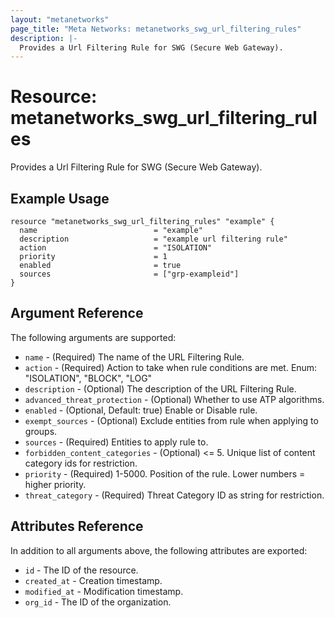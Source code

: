 ```yaml
---
layout: "metanetworks"
page_title: "Meta Networks: metanetworks_swg_url_filtering_rules"
description: |-
  Provides a Url Filtering Rule for SWG (Secure Web Gateway).
---
```


# Resource: metanetworks_swg_url_filtering_rules

Provides a Url Filtering Rule for SWG (Secure Web Gateway).

## Example Usage

```hcl
resource "metanetworks_swg_url_filtering_rules" "example" {
  name                          = "example"
  description                   = "example url filtering rule"
  action                        = "ISOLATION"
  priority                      = 1
  enabled                       = true
  sources                       = ["grp-exampleid"]
}
```

## Argument Reference

The following arguments are supported:

* `name` - (Required) The name of the URL Filtering Rule.
* `action` - (Required) Action to take when rule conditions are met. Enum: "ISOLATION", "BLOCK", "LOG"
* `description` - (Optional) The description of the URL Filtering Rule.
* `advanced_threat_protection` - (Optional) Whether to use ATP algorithms.
* `enabled` - (Optional, Default: true) Enable or Disable rule.
* `exempt_sources` - (Optional) Exclude entities from rule when applying to groups.
* `sources` - (Required) Entities to apply rule to.
* `forbidden_content_categories` - (Optional) <= 5. Unique list of content category ids for restriction.
* `priority` - (Required) 1-5000. Position of the rule. Lower numbers = higher priority.
* `threat_category` - (Required) Threat Category ID as string for restriction.

## Attributes Reference

In addition to all arguments above, the following attributes are exported:

* `id` - The ID of the resource.
* `created_at` - Creation timestamp.
* `modified_at` - Modification timestamp.
* `org_id` - The ID of the organization.
